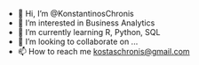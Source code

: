 - 👋 Hi, I’m @KonstantinosChronis
- 👀 I’m interested in Business Analytics
- 🌱 I’m currently learning R, Python, SQL
- 💞️ I’m looking to collaborate on ...
- 📫 How to reach me kostaschronis@gmail.com

<!---
KonstantinosChronis/KonstantinosChronis is a ✨ special ✨ repository because its `README.md` (this file) appears on your GitHub profile.
You can click the Preview link to take a look at your changes.
--->
